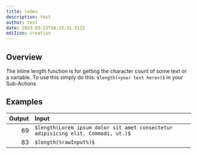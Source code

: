 ```yaml
---
title: index
description: test
author: test
date: 2023-03-23T16:22:31.512Z
mdiIcon: creation
---
```

## Overview
The inline length function is for getting the character count of some text or a variable. To use this simply do this: `$length(<your text here>)$` in your Sub-Actions

## Examples
Output | Input
------:|:------
69 | `$length(Lorem ipsum dolor sit amet consectetur adipisicing elit. Commodi, ut.)$`
83 | `$length(%rawInput%)$`